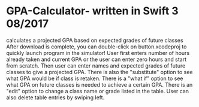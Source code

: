 # GPA-Calculator- written in Swift 3 08/2017 
calculates a projected GPA based on expected grades of future classes
After download is complete, you can double-click on button.xcodeproj to quickly launch program in the simulator!
User first enters number of hours already taken and current GPA or the user can enter zero hours and start from scratch.
Then user can enter names and expected grades of future classes to give a projected GPA.
There is also the "substitute" option to see what GPA would be if class is retaken.
There is a "what if" option to see what GPA on future classes is needed to achieve a certain GPA.
There is an "edit" option to change a class name or grade listed in the table.
User can also delete table entries by swiping left.
